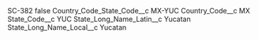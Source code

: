 <?xml version="1.0" encoding="UTF-8"?>
<CustomMetadata xmlns="http://soap.sforce.com/2006/04/metadata" xmlns:xsi="http://www.w3.org/2001/XMLSchema-instance" xmlns:xsd="http://www.w3.org/2001/XMLSchema">
    <label>SC-382</label>
    <protected>false</protected>
    <values>
        <field>Country_Code_State_Code__c</field>
        <value xsi:type="xsd:string">MX-YUC</value>
    </values>
    <values>
        <field>Country_Code__c</field>
        <value xsi:type="xsd:string">MX</value>
    </values>
    <values>
        <field>State_Code__c</field>
        <value xsi:type="xsd:string">YUC</value>
    </values>
    <values>
        <field>State_Long_Name_Latin__c</field>
        <value xsi:type="xsd:string">Yucatan</value>
    </values>
    <values>
        <field>State_Long_Name_Local__c</field>
        <value xsi:type="xsd:string">Yucatan</value>
    </values>
</CustomMetadata>
